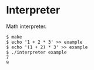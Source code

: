 # Interpreter

Math interpreter.

```
$ make
$ echo '1 + 2 * 3' >> example
$ echo '(1 + 2) * 3' >> example
$ ./interpreter example
7
9
```

